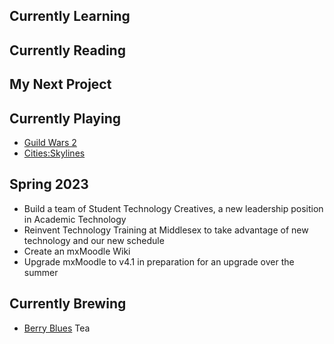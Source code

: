 ## Currently Learning

## Currently Reading

## My Next Project

## Currently Playing
- [Guild Wars 2](https://www.guildwars2.com/)
- [Cities:Skylines](https://www.paradoxinteractive.com/games/cities-skylines)

## Spring 2023
- Build a team of Student Technology Creatives, a new leadership position in Academic Technology
- Reinvent Technology Training at Middlesex to take advantage of new technology and our new schedule
- Create an mxMoodle Wiki
- Upgrade mxMoodle to v4.1 in preparation for an upgrade over the summer

## Currently Brewing
- [Berry Blues](https://www.adagio.com/herbal/berry_blues.html) Tea